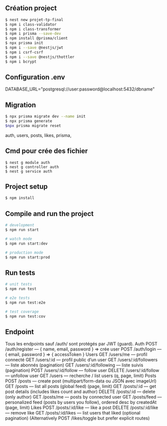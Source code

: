 ## Création project

```bash
$ nest new projet-tp-final
$ npm i class-validator
$ npm i class-transformer
$ npm i prisma --save-dev
$ npm install @prisma/client
$ npx prisma init
$ npm i --save @nestjs/jwt
$ npm i csrf-csrf
$ npm i --save @nestjs/thottler
$ npm i bcrypt
```


## Configuration .env 

DATABASE_URL="postgresql://user:password@localhost:5432/dbname"

## Migration 

```bash
$ npx prisma migrate dev --name init
$ npx prisma generate
$npx prisma migrate reset
```
auth, users, posts, likes, prisma, 

## Cmd pour crée des fichier

```
$ nest g module auth
$ nest g controller auth
$ nest g service auth

```

## Project setup

```bash
$ npm install
```

## Compile and run the project

```bash
# development
$ npm run start

# watch mode
$ npm run start:dev

# production mode
$ npm run start:prod
```

## Run tests

```bash
# unit tests
$ npm run test

# e2e tests
$ npm run test:e2e

# test coverage
$ npm run test:cov
```

## Endpoint

Tous les endpoints sauf /auth/ sont protégés par JWT (guard).
Auth
POST /auth/register — { name, email, password } => crée user
POST /auth/login — { email, password } => { accessToken }
Users
GET /users/me — profil connecté
GET /users/:id — profil public d’un user
GET /users/:id/followers — liste abonnés (pagination)
GET /users/:id/following — liste suivis (pagination)
POST /users/:id/follow — follow user
DELETE /users/:id/follow — unfollow user
GET /users — recherche / list users (q, page, limit)
Posts
POST /posts — create post (multipart/form-data ou JSON avec imageUrl)
GET /posts — list all posts (global feed) (page, limit)
GET /posts/:id — get post details (includes likes count and author)
DELETE /posts/:id — delete (only author)
GET /posts/me — posts by connected user
GET /posts/feed — personalized feed (posts by users you follow), ordered desc by createdAt (page, limit)
Likes
POST /posts/:id/like — like a post
DELETE /posts/:id/like — remove like
GET /posts/:id/likes — list users that liked (optional pagination)
(Alternatively POST /likes/toggle but prefer explicit routes)